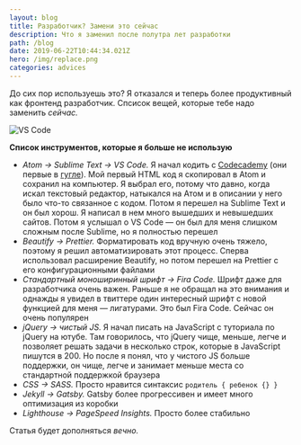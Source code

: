 ```yaml
---
layout: blog
title: Разработчик? Замени это сейчас
description: Что я заменил после полутра лет разработки
path: /blog
date: 2019-06-22T10:44:34.021Z
hero: /img/replace.png
categories: advices
---
```


До сих пор используешь это? Я отказался и теперь более продуктивный как фронтенд разработчик. Спсисок вещей, которые тебе надо заменить _сейчас._

![VS Code](/img/vscode.jpg "VS Code")

**Список инструментов, которые я больше не использую**

- _Atom → Sublime Text → VS Code._ Я начал кодить с [Codecademy](https://www.codecademy.com) (они первые в [гугле](https://www.google.com/search?client=firefox-b-d&q=learn+to+code)). Мой первый HTML код я скопировал в Atom и сохранил на компьютер. Я выбрал его, потому что давно, когда искал текстовый редактор, натыкался на Атом и в описании у него было что-то связанное с кодом. Потом я перешел на Sublime Text и он был хорош. Я написал в нем много вышедших и невышедших сайтов. Потом я услышал о VS Code — он был для меня слишком сложным после Sublime, но я полностью перешел
- _Beautify → Prettier._ Форматировать код вручную очень тяжело, поэтому я решил автоматизировать этот процесс. Сперва использовал расширение Beautify, но потом перешел на Prettier с его конфигурационными файлами
- _Стандартный моноширинный шрифт → Fira Code._ Шрифт даже для разработчика очень важен. Раньше я не обращал на это внимания и однажды я увидел в твиттере один интересный шрифт с новой функцией для меня — лигатурами. Это был Fira Code. Сейчас он очень популярен
- _jQuery → чистый JS._ Я начал писать на JavaScript с туториала по jQuery на ютубе. Там говорилось, что jQuery чище, меньше, легче и позволяет решать задачи в несколько строк, которые в JavaScript пишутся в 200. Но после я понял, что у чистого JS больше поддержки, он чище, легче и занимает меньше места со стандартной поддержкой браузера
- _CSS → SASS._ Просто нравится синтаксис `родитель { ребенок {} }`
- _Jekyll → Gatsby._ Gatsby более прогрессивен и имеет много оптимизация из коробки
- _Lighthouse → PageSpeed Insights._ Просто более стабильно

Статья будет дополняться _вечно._
